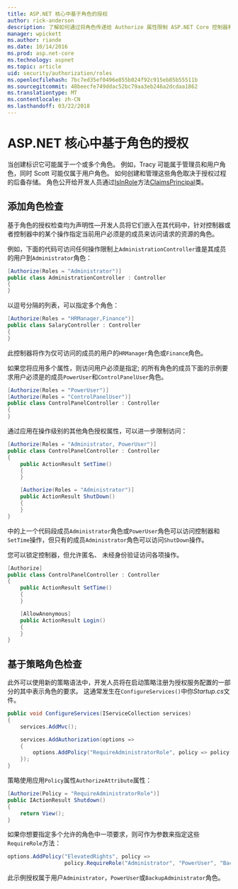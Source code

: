 ```yaml
---
title: ASP.NET 核心中基于角色的授权
author: rick-anderson
description: 了解如何通过将角色传递给 Authorize 属性限制 ASP.NET Core 控制器和操作访问。
manager: wpickett
ms.author: riande
ms.date: 10/14/2016
ms.prod: asp.net-core
ms.technology: aspnet
ms.topic: article
uid: security/authorization/roles
ms.openlocfilehash: 7bc7ed35ef0496e855b024f92c915eb85b55511b
ms.sourcegitcommit: 48beecfe749ddac52bc79aa3eb246a2dcdaa1862
ms.translationtype: MT
ms.contentlocale: zh-CN
ms.lasthandoff: 03/22/2018
---
```

# <a name="role-based-authorization-in-aspnet-core"></a>ASP.NET 核心中基于角色的授权

<a name="security-authorization-role-based"></a>

当创建标识它可能属于一个或多个角色。 例如，Tracy 可能属于管理员和用户角色，同时 Scott 可能仅属于用户角色。 如何创建和管理这些角色取决于授权过程的后备存储。 角色公开给开发人员通过[IsInRole](https://docs.microsoft.com/dotnet/api/system.security.principal.genericprincipal.isinrole)方法[ClaimsPrincipal](https://docs.microsoft.com/dotnet/api/system.security.claims.claimsprincipal)类。

## <a name="adding-role-checks"></a>添加角色检查

基于角色的授权检查均为声明性&mdash;开发人员将它们嵌入在其代码中，针对控制器或者控制器中的某个操作指定当前用户必须是的成员来访问请求的资源的角色。

例如，下面的代码可访问任何操作限制上`AdministrationController`谁是其成员的用户到`Administrator`角色：

```csharp
[Authorize(Roles = "Administrator")]
public class AdministrationController : Controller
{
}
```

以逗号分隔的列表，可以指定多个角色：

```csharp
[Authorize(Roles = "HRManager,Finance")]
public class SalaryController : Controller
{
}
```

此控制器将作为仅可访问的成员的用户的`HRManager`角色或`Finance`角色。

如果您将应用多个属性，则访问用户必须是指定; 的所有角色的成员下面的示例要求用户必须是的成员`PowerUser`和`ControlPanelUser`角色。

```csharp
[Authorize(Roles = "PowerUser")]
[Authorize(Roles = "ControlPanelUser")]
public class ControlPanelController : Controller
{
}
```

通过应用在操作级别的其他角色授权属性，可以进一步限制访问：

```csharp
[Authorize(Roles = "Administrator, PowerUser")]
public class ControlPanelController : Controller
{
    public ActionResult SetTime()
    {
    }

    [Authorize(Roles = "Administrator")]
    public ActionResult ShutDown()
    {
    }
}
```

中的上一个代码段成员`Administrator`角色或`PowerUser`角色可以访问控制器和`SetTime`操作，但只有的成员`Administrator`角色可以访问`ShutDown`操作。

您可以锁定控制器，但允许匿名、 未经身份验证访问各项操作。

```csharp
[Authorize]
public class ControlPanelController : Controller
{
    public ActionResult SetTime()
    {
    }

    [AllowAnonymous]
    public ActionResult Login()
    {
    }
}
```

<a name="security-authorization-role-policy"></a>

## <a name="policy-based-role-checks"></a>基于策略角色检查

此外可以使用新的策略语法中，开发人员将在启动策略注册为授权服务配置的一部分的其中表示角色的要求。 这通常发生在`ConfigureServices()`中你*Startup.cs*文件。

```csharp
public void ConfigureServices(IServiceCollection services)
{
    services.AddMvc();

    services.AddAuthorization(options =>
    {
        options.AddPolicy("RequireAdministratorRole", policy => policy.RequireRole("Administrator"));
    });
}
```

策略使用应用`Policy`属性`AuthorizeAttribute`属性：

```csharp
[Authorize(Policy = "RequireAdministratorRole")]
public IActionResult Shutdown()
{
    return View();
}
```

如果你想要指定多个允许的角色中一项要求，则可作为参数来指定这些`RequireRole`方法：

```csharp
options.AddPolicy("ElevatedRights", policy =>
                  policy.RequireRole("Administrator", "PowerUser", "BackupAdministrator"));
```

此示例授权属于用户`Administrator`，`PowerUser`或`BackupAdministrator`角色。
